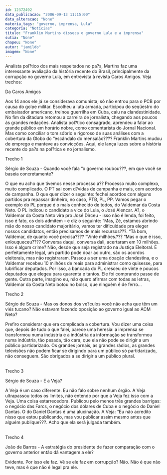 ```yaml
---
id: 12372492
data_publicacao: "2006-09-13 11:15:00"
data_alteracao: "None"
materia_tags: "governo, imprensa, Lula"
categoria: "Notícias"
titulo: "Franklin Martins disseca o governo Lula e a imprensa"
sutia: "None"
chapeu: "None"
autor: "jamildo"
imagem: "None"
---
```

<p>Analista pol?tico dos mais respeitados no pa?s, Martins faz uma interessante avalia&ccedil;&atilde;o da hist&oacute;ria recente do Brasil, principalmente da corrup&ccedil;&atilde;o no governo Lula, em entrevista &agrave; revista Caros Amigos. Veja trechos:</p>

<p>Da Caros Amigos</p>

<p>Aos 14 anos ele j&aacute; se considerava comunista; s&oacute; n&atilde;o entrou para o PCB por causa do golpe militar. Escolheu a luta armada, participou do seq&uuml;estro do embaixador americano, treinou guerrilha em Cuba, caiu na clandestinidade. No fim da ditadura retomou a carreira de jornalista, chegando aos poucos &agrave;s grandes reda&ccedil;&otilde;es. Analista pol?tico consagrado, aprendeu a falar ao grande p&uacute;blico em hor&aacute;rio nobre, como comentarista do Jornal Nacional. Mas como conciliar o tom s&oacute;brio e rigoroso de suas an&aacute;lises com a cobertura da Globo do &ldquo;esc&acirc;ndalo do mensal&atilde;o???? Franklin Martins mudou de emprego e manteve as convic&ccedil;&otilde;es. Aqui, ele lan&ccedil;a luzes sobre a hist&oacute;ria recente do pa?s na pol?tica e no jornalismo.</p>

<p>Trecho 1</p>

<p>S&eacute;rgio de Souza - Quando voc&ecirc; fala &ldquo;o governo roubou???, em que voc&ecirc; se baseia concretamente?</p>

<p>O que eu acho que tivemos nesse processo a?? Processo muito complexo, muito complicado. O PT sai com d?vidas de campanha e mais, com acordos de campanha. O que quer dizer o seguinte: fechei acordos com alguns partidos pra repassar dinheiro, no caso, PTB, PL, PP. Vamos pegar o exemplo do PL porque &eacute; o mais conhecido de todos, do Valdemar da Costa Neto. O PL indicou o candidato a vice do Lula, o Jos&eacute; Alencar. A?, o Valdemar da Costa Neto vira pro Jos&eacute; Dirceu - isso n&atilde;o &eacute; lenda, foi feito, isso &eacute; fato, os dois admitem - e diz o seguinte: &ldquo;Mas, Z&eacute;, estamos abrindo m&atilde;o do nosso candidato majorit&aacute;rio, vamos ter dificuldade pra eleger nossos candidatos, ent&atilde;o precisamos de mais recursos???. &ldquo;T&aacute; bom, Valdemar, de quanto voc&ecirc; precisa???? &ldquo;Vinte milh&otilde;es.??? &ldquo;Mas o que &eacute; isso, enlouqueceu???? Conversa daqui, conversa dali, acertaram em 10 milh&otilde;es. Isso &eacute; algum crime? N&atilde;o, desde que seja registrado na Justi&ccedil;a Eleitoral. &Eacute; perfeitamente legal, um partido pode doar ao outro, s&atilde;o os acordos eleitorais, mas n&atilde;o registraram. Passou a ser uma doa&ccedil;&atilde;o clandestina, e o Valdemar recebeu 10 milh&otilde;es de reais para administrar como quisesse, para lubrificar deputados. Por isso, a bancada do PL cresceu de vinte e poucos deputados que elegeu para quarenta e tantos. Ele foi comprando passe de gente. Outra parte, imagino eu, n&atilde;o quero afirmar com todas as letras, Valdemar da Costa Neto botou no bolso, que ningu&eacute;m &eacute; de ferro...</p>

<p>Trecho 2</p>

<p>S&eacute;rgio de Souza - Mas os donos dos ve?culos voc&ecirc; n&atilde;o acha que t&ecirc;m um vi&eacute;s tucano? N&atilde;o estavam fazendo oposi&ccedil;&atilde;o ao governo igual ao ACM Neto?</p>

<p>Prefiro considerar que era complicada a cobertura. Vou dizer uma coisa que, depois de tudo o que falei, parece uma heresia: a imprensa se transformou numa ind&uacute;stria e a ind&uacute;stria da informa&ccedil;&atilde;o se transformou numa ind&uacute;stria, t&atilde;o pesada, t&atilde;o cara, que ela n&atilde;o pode se dirigir a um p&uacute;blico partidarizado. Os grandes jornais, as grandes r&aacute;dios, as grandes televis&otilde;es n&atilde;o podem ficar se dirigindo para um p&uacute;blico s&oacute; partidarizado, n&atilde;o conseguem. S&atilde;o obrigados a se dirigir a um p&uacute;blico plural.</p>

<p><br />Trecho 3</p>

<p>S&eacute;rgio de Souza - E a Veja?</p>

<p>A Veja &eacute; um caso diferente. Eu n&atilde;o falo sobre nenhum &oacute;rg&atilde;o. A Veja ultrapassou todos os limites, n&atilde;o entendo por que a Veja fez isso com a Veja. Uma coisa estarrecedora. Publicou pelo menos tr&ecirc;s grandes barrigas: o neg&oacute;cio das Farcs, o neg&oacute;cio dos d&oacute;lares de Cuba e o neg&oacute;cio do Daniel Dantas. O do Daniel Dantas &eacute; uma alucina&ccedil;&atilde;o. A Veja: &ldquo;Eu n&atilde;o acredito nisso que estou publicando, mas vou publicar assim mesmo antes que algu&eacute;m publique???. Acho que ela ser&aacute; julgada tamb&eacute;m.</p>

<p><br />Trecho 4</p>

<p>Jo&atilde;o de Barros - A estrat&eacute;gia do presidente de fazer compara&ccedil;&atilde;o com o governo anterior ent&atilde;o d&aacute; vantagem a ele?</p>

<p>Evidente. Por isso ele faz. V&ecirc; se ele faz em corrup&ccedil;&atilde;o? N&atilde;o. N&atilde;o &eacute; que n&atilde;o teve, mas &eacute; que n&atilde;o &eacute; legal pra ele.</p>

